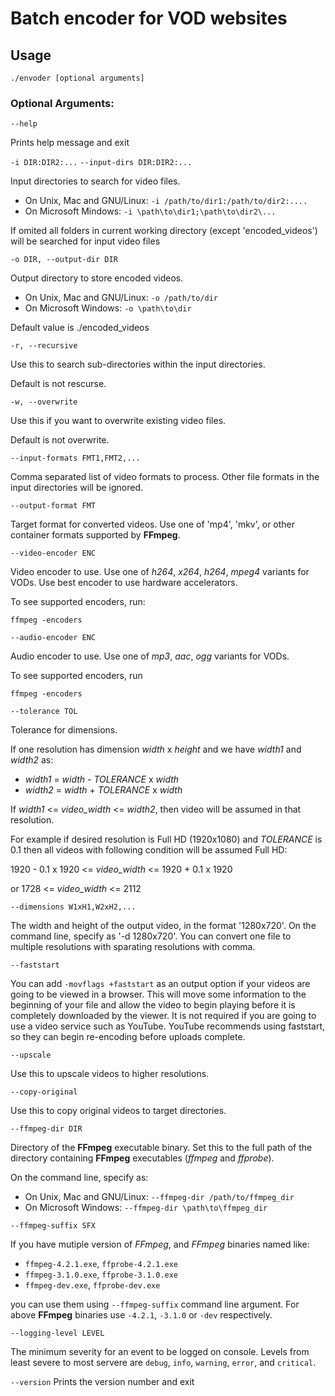 # Batch encoder for VOD websites

## Usage


    ./envoder [optional arguments]

### Optional Arguments:

`--help`

Prints help message and exit


`-i DIR:DIR2:...`
`--input-dirs DIR:DIR2:...`

Input directories to search for video files.

* On Unix, Mac and GNU/Linux: `-i /path/to/dir1:/path/to/dir2:....`
* On Microsoft Mindows: `-i \path\to\dir1;\path\to\dir2\...`

If omited all folders in current working directory (except 'encoded_videos')
will be searched for input video files

`-o DIR, --output-dir DIR`

Output directory to store encoded videos.

* On Unix, Mac and GNU/Linux: `-o /path/to/dir`
* On Microsoft Windows: `-o \path\to\dir`

Default value is ./encoded_videos

`-r, --recursive`

Use this to search sub-directories within the input directories.

Default is not rescurse.

`-w, --overwrite`

Use this if you want to overwrite existing video files.

Default is not overwrite.

`--input-formats FMT1,FMT2,...`

Comma separated list of video formats to process. Other file formats in the
input directories will be ignored.

`--output-format FMT`

Target format for converted videos. Use one of 'mp4', 'mkv', or
other container formats supported by **FFmpeg**.

`--video-encoder ENC`

Video encoder to use. Use one of *h264*, *x264*, *h264*, *mpeg4* variants
for VODs. Use best encoder to use hardware accelerators.

To see supported encoders, run:

    ffmpeg -encoders

`--audio-encoder ENC`

Audio encoder to use. Use one of *mp3*, *aac*, *ogg* variants for VODs.

To see supported encoders, run

    ffmpeg -encoders

`--tolerance TOL`

Tolerance for dimensions.

If one resolution has dimension *width* x *height* and we have
*width1* and *width2* as:

* *width1* = *width* - *TOLERANCE* x *width*
* *width2* = *width* + *TOLERANCE* x *width*

If *width1* <= *video_width* <= *width2*, then video will be assumed
in that resolution.

For example if desired resolution is Full HD (1920x1080) and
*TOLERANCE* is 0.1 then all videos with following condition
will be assumed Full HD:

1920 - 0.1 x 1920 <= *video_width* <= 1920 + 0.1 x 1920

or 1728 <= *video_width* <= 2112

`--dimensions W1xH1,W2xH2,...`

The width and height of the output video, in the format '1280x720'.
On the command line, specify as '-d 1280x720'. You can convert one
file to multiple resolutions with sparating resolutions with comma.

`--faststart`

You can add `-movflags +faststart` as an output option if your videos are
going to be viewed in a browser. This will move some information to the
beginning of your file and allow the video to begin playing before it is
completely downloaded by the viewer. It is not required if you are going
to use a video service such as YouTube. YouTube ​recommends using faststart,
so they can begin re-encoding before uploads complete.

`--upscale`

Use this to upscale videos to higher resolutions.

`--copy-original`

Use this to copy original videos to target directories.

`--ffmpeg-dir DIR`

Directory of the **FFmpeg** executable binary. Set this to the full path
of the directory containing **FFmpeg** executables (*ffmpeg* and *ffprobe*).

On the command line, specify as:

* On Unix, Mac and GNU/Linux: `--ffmpeg-dir /path/to/ffmpeg_dir`
* On Microsoft Windows: `--ffmpeg-dir \path\to\ffmpeg_dir`

`--ffmpeg-suffix SFX`

If you have mutiple version of *FFmpeg*, and *FFmpeg* binaries named like:

* `ffmpeg-4.2.1.exe`, `ffprobe-4.2.1.exe`
* `ffmpeg-3.1.0.exe`, `ffprobe-3.1.0.exe`
* `ffmpeg-dev.exe`, `ffprobe-dev.exe`

you can use them using `--ffmpeg-suffix` command line argument.
For above **FFmpeg** binaries use `-4.2.1`, `-3.1.0` or `-dev`
respectively.


`--logging-level LEVEL`

The minimum severity for an event to be logged on console. Levels
from least severe to most servere are `debug`, `info`, `warning`,
`error`, and `critical`.


`--version`
Prints the version number and exit
